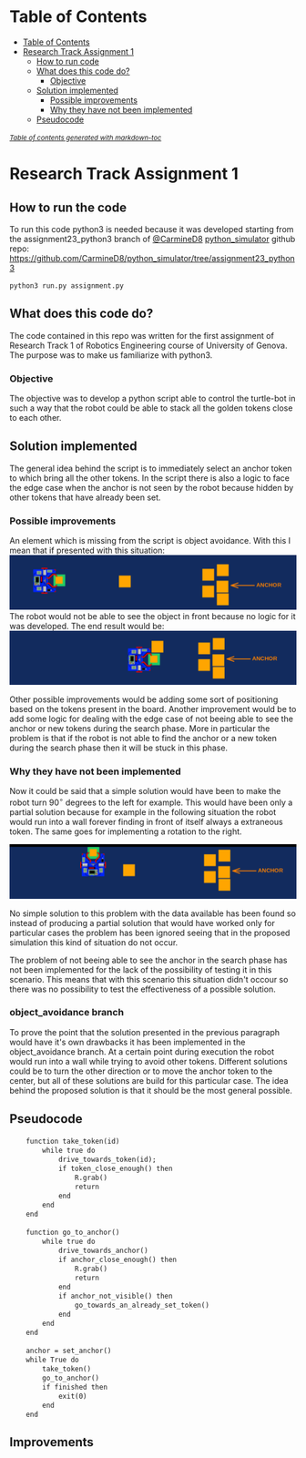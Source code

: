 
# Table of Contents
- [Table of Contents](#table-of-contents)
- [Research Track Assignment 1](#research-track-assignment-1)
  * [How to run code](#how-to-run-code)
  * [What does this code do?](#what-does-this-code-do)
    + [Objective](#objective)
  * [Solution implemented](#solution-implemented)
    + [Possible improvements](#possible-improvements)
    + [Why they have not been implemented](#why-they-have-not-been-implemented)
  * [Pseudocode](#pseudocode)

<small><i><a href='http://ecotrust-canada.github.io/markdown-toc/'>Table of contents generated with markdown-toc</a></i></small>

# Research Track Assignment 1


## How to run the code

To run this code python3 is needed because it was developed starting from the
assignment23_python3 branch of [@CarmineD8](https://github.com/CarmineD8) [python_simulator](https://github.com/CarmineD8/python_simulator/) github repo:
<https://github.com/CarmineD8/python_simulator/tree/assignment23_python3>

    python3 run.py assignment.py


## What does this code do?

The code contained in this repo was written for the first assignment of 
Research Track 1 of Robotics Engineering course of University of Genova.
The purpose was to make us familiarize with python3.


### Objective

The objective was to develop a python script able to control the turtle-bot in
such a way that the robot could be able to stack all the golden tokens close to
each other.


## Solution implemented

The general idea behind the script is to immediately select an anchor token to
which bring all the other tokens. In the script there is also a logic to face the
edge case when the anchor is not seen by the robot because hidden by other
tokens that have already been set. 


### Possible improvements

An element which is missing from the script is object avoidance. With this I
mean that if presented with this situation:
![caseBase](./img/caseBase.png?raw=true)
The robot would not be able to see the object in front because no logic for it
was developed. The end result would be:
![caseError](./img/caseError.png?raw=true)

Other possible improvements would be adding some sort of positioning based on 
the tokens present in the board. Another improvement would be to add some 
logic for dealing with the edge case of not beeing able to see the anchor
or new tokens during the search phase. 
More in particular the problem is that if the robot is not able to find the anchor
or a new token during the search phase then it will be stuck in this phase.


### Why they have not been implemented

Now it could be said that a simple solution would have been to make the robot
turn $90^{\circ}$ degrees to the left for example. This would have been only a
partial solution because for example in the following situation the robot would
run into a wall forever finding in front of itself always a extraneous token.
The same goes for implementing a rotation to the right.

![solCase](./img/caseSol.png?raw=true)

No simple solution to this problem with the data available has been found so
instead of producing a partial solution that would have worked only for
particular cases the problem has been ignored seeing that in the proposed
simulation this kind of situation do not occur.

The problem of not beeing able to see the anchor in the search phase has not been
implemented for the lack of the possibility of testing it in this scenario. 
This means that with this scenario this situation didn't occour so there was 
no possibility to test the effectiveness of a possible solution.

### object_avoidance branch
To prove the point that the solution presented in the previous paragraph would
have it's own drawbacks it has been implemented in the object_avoidance branch.
At a certain point during execution the robot would run into a wall while trying to
avoid other tokens. Different solutions could be to turn the other direction or to 
move the anchor token to the center, but all of these solutions are build for this 
particular case. The idea behind the proposed solution is that it should be the most 
general possible.


## Pseudocode
```
    function take_token(id)
        while true do
            drive_towards_token(id);
            if token_close_enough() then
                R.grab()
                return
            end
        end
    end
    
    function go_to_anchor()
        while true do
            drive_towards_anchor()
            if anchor_close_enough() then
                R.grab()
                return
            end
            if anchor_not_visible() then
                go_towards_an_already_set_token()
            end
        end
    end
    
    anchor = set_anchor()
    while True do
        take_token()
        go_to_anchor()
        if finished then
            exit(0)
        end
    end
```

## Improvements

